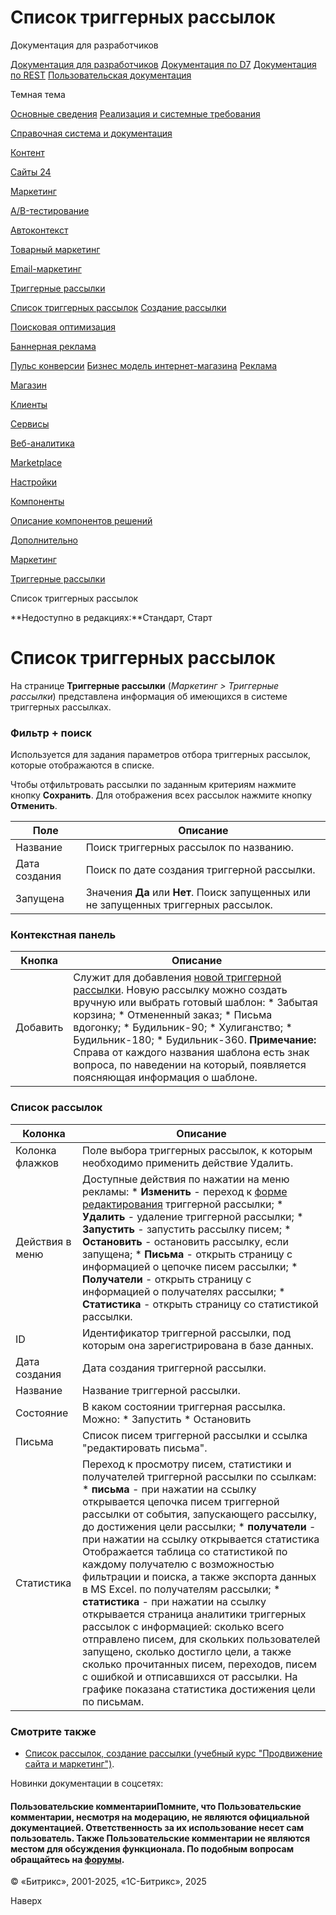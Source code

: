 # Список триггерных рассылок

Документация для разработчиков

[Документация для разработчиков](https://dev.1c-bitrix.ru/api_help/)
[Документация по D7](https://dev.1c-bitrix.ru/api_d7/)
[Документация по REST](https://dev.1c-bitrix.ru/rest_help/)
[Пользовательская документация](https://dev.1c-bitrix.ru/user_help/)

Темная тема

[Основные сведения](/user_help/index.php)
[Реализация и системные требования](/user_help/reqintro.php)

[Справочная система и документация](/user_help/help/index.php)

[Контент](/user_help/content/index.php)

[Сайты 24](/user_help/sites24/index.php)

[Маркетинг](/user_help/marketing/index.php)

[A/B-тестирование](/user_help/marketing/ab_testing/index.php)

[Автоконтекст](/user_help/marketing/context_adv/index.php)

[Товарный маркетинг](/user_help/marketing/discounts/index.php)

[Email-маркетинг](/user_help/marketing/sender/index.php)

[Триггерные рассылки](/user_help/marketing/triggered_emails/index.php)

[Список триггерных рассылок](/user_help/marketing/triggered_emails/triggered_newsletters.php)
[Создание рассылки](/user_help/marketing/triggered_emails/add_manually.php)

[Поисковая оптимизация](/user_help/marketing/seo/index.php)

[Баннерная реклама](/user_help/marketing/advertising/index.php)

[Пульс конверсии](/user_help/marketing/conversion_pulse.php)
[Бизнес модель интернет-магазина](/user_help/marketing/web_store_business_model.php)
[Реклама](/user_help/marketing/ads.php)

[Магазин](/user_help/store/index.php)

[Клиенты](/user_help/clients/index.php)

[Сервисы](/user_help/service/index.php)

[Веб-аналитика](/user_help/statistic/index.php)

[Marketplace](/user_help/marketplace/index.php)

[Настройки](/user_help/settings/index.php)

[Компоненты](/user_help/components/index.php)

[Описание компонентов решений](/user_help/description_decisions/index.php)

[Дополнительно](/user_help/additional/index.php)

[Маркетинг](/user_help/marketing/index.php)

[Триггерные рассылки](/user_help/marketing/triggered_emails/index.php)

Список триггерных рассылок

**Недоступно в редакциях:**Стандарт, Старт

# Список триггерных рассылок

На странице **Триггерные рассылки** (*Маркетинг > Триггерные рассылки*) представлена информация об имеющихся в системе триггерных рассылках.

### Фильтр + поиск

Используется для задания параметров отбора триггерных рассылок, которые отображаются в списке.

Чтобы отфильтровать рассылки по заданным критериям нажмите кнопку **Сохранить**. Для отображения всех рассылок нажмите кнопку **Отменить**.

| Поле | Описание |
| --- | --- |
| Название | Поиск триггерных рассылок по названию. |
| Дата создания | Поиск по дате создания триггерной рассылки. |
| Запущена | Значения **Да** или **Нет**. Поиск запущенных или не запущенных триггерных рассылок. |

### Контекстная панель

| Кнопка | Описание |
| --- | --- |
| Добавить | Служит для добавления [новой триггерной рассылки](/user_help/marketing/triggered_emails/add_manually.php). Новую рассылку можно создать вручную или выбрать готовый шаблон:  * Забытая корзина; * Отмененный заказ; * Письма вдогонку; * Будильник-90; * Хулиганство; * Будильник-180; * Будильник-360.   **Примечание:** Справа от каждого названия шаблона есть знак вопроса, по наведении на который, появляется поясняющая информация о шаблоне. |

### Список рассылок

| Колонка | Описание |
| --- | --- |
| Колонка флажков | Поле выбора триггерных рассылок, к которым необходимо применить действие Удалить. |
| Действия в меню | Доступные действия по нажатии на меню рекламы:  * **Изменить** - переход к [форме редактирования](/user_help/marketing/triggered_emails/add_manually.php) триггерной рассылки; * **Удалить** - удаление триггерной рассылки; * **Запустить** - запустить рассылку писем; * **Остановить** - остановить рассылку, если запущена; * **Письма** - открыть страницу с информацией о цепочке писем рассылки; * **Получатели** - открыть страницу с информацией о получателях рассылки; * **Статистика** - открыть страницу со статистикой рассылки. |
| ID | Идентификатор триггерной рассылки, под которым она зарегистрирована в базе данных. |
| Дата создания | Дата создания триггерной рассылки. |
| Название | Название триггерной рассылки. |
| Состояние | В каком состоянии триггерная рассылка. Можно:  * Запустить * Остановить |
| Письма | Список писем триггерной рассылки и ссылка "редактировать письма". |
| Статистика | Переход к просмотру писем, статистики и получателей триггерной рассылки по ссылкам:  * **письма** - при нажатии на ссылку открывается цепочка писем триггерной рассылки от события, запускающего рассылку, до достижения цели рассылки; * **получатели** - при нажатии на ссылку открывается   статистика      Отображается таблица со статистикой по каждому получателю с возможностью фильтрации и поиска, а также экспорта данных в MS Excel.   по получателям рассылки; * **статистика** - при нажатии на ссылку открывается страница аналитики триггерных рассылок с информацией: сколько всего отправлено писем, для скольких пользователей запущено, сколько достигло цели, а также сколько прочитанных писем, переходов, писем с ошибкой и отписавшихся от рассылки. На графике показана статистика достижения цели по письмам. |

### Смотрите также

* [Список рассылок, создание рассылки (учебный курс "Продвижение сайта и маркетинг")](https://dev.1c-bitrix.ru/learning/course/index.php?COURSE_ID=139&LESSON_ID=8713).

Новинки документации в соцсетях:

#### Пользовательские комментарииПомните, что Пользовательские комментарии, несмотря на модерацию, не являются официальной документацией. Ответственность за их использование несет сам пользователь. Также Пользовательские комментарии не являются местом для обсуждения функционала. По подобным вопросам обращайтесь на [форумы](http://dev.1c-bitrix.ru/community/forums/group1/).

© «Битрикс», 2001-2025, «1С-Битрикс», 2025

Наверх